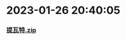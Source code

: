 # 2023-01-26 20:40:05

### [提瓦特.zip](https://raw.githubusercontent.com/Sam5440/Genshin_Impact_Teleport_Files/main/AutoGeneratePoint/Points%28SortByItemKind%29%5Bver3.1-Test%5D%5Bcn-en%5D%5B2022-10-25%5D/TeleportAll%20%5Bv3.1%5D%5B15M-2%5D%5B3M-yoffset%5D%5BCN%5D/%E6%A4%8D%E7%89%A9/%E5%A1%9E%E8%A5%BF%E8%8E%89%E4%BA%9A%E8%8A%B1/%E6%8F%90%E7%93%A6%E7%89%B9.zip)

